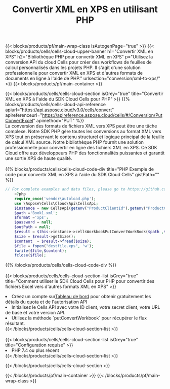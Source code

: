 ﻿---
title:  Convertir XML en XPS en utilisant PHP
description:  Utilisation du SDK Cloud Aspose.Cells pour PHP pour convertir un fichier au format XML en fichier au format XPS.
---
{{< blocks/products/pf/main-wrap-class isAutogenPage="true" >}}
{{< blocks/products/cells/cells-cloud-upper-banner h1="Convertir XML en XPS" h2="Bibliothèque PHP pour convertir XML en XPS" p="Utilisez la conversion API du cloud Cells pour créer des workflows de feuilles de calcul personnalisés dans les projets PHP. Il s\'agit d\'une solution professionnelle pour convertir XML en XPS et d\'autres formats de documents en ligne à l\'aide de PHP." urlsection="conversion/xml-to-xps/" >}}
{{< blocks/products/pf/main-container >}}

{{< blocks/products/cells/cells-cloud-section isGrey="true" title="Convertir XML en XPS à l\'aide du SDK Cloud Cells pour PHP" >}}
{{% blocks/products/cells/cells-cloud-api-reference apiurl="https://api.aspose.cloud/v3.0/cells/convert" apireferenceurl="https://apireference.aspose.cloud/cells/#/Conversion/PutConvertExcel" apimethod="PUT" %}}
<br/>
La conversion des formats de fichiers XML vers XPS peut être une tâche complexe. Notre SDK PHP gère toutes les conversions au format XML vers XPS tout en préservant le contenu structurel et logique principal de la feuille de calcul XML source. Notre bibliothèque PHP fournit une solution professionnelle pour convertir en ligne des fichiers XML en XPS. Ce SDK Cloud offre aux développeurs PHP des fonctionnalités puissantes et garantit une sortie XPS de haute qualité.
<br/>
<br/>
{{% blocks/products/cells/cells-cloud-code-div title="PHP Exemple de code pour convertir XML en XPS à l\'aide du SDK Cloud Cells" gistPath="" %}}
 
```php
// For complete examples and data files, please go to https://github.com/aspose-cells-cloud/aspose-cells-cloud-php/
    <?php
    require_once('vendor\autoload.php');
    use \Aspose\Cells\Cloud\Api\CellsApi;
    $instance = new CellsApi(getenv("ProductClientId"),getenv("ProductClientSecret"));
    $path ='Book1.xml';    
    $format ='xps';
    $password = null;
    $outPath = null;      
    $result = $this->instance->cellsWorkbookPutConvertWorkBook($path ,$format, $password,  $outPath);
    $size = $result->getSize();
    $content  = $result->fread($size);
    $file = fopen("destfile.xps", 'w');
    fwrite($file,$content);
    fclose($file);
```
 
{{% /blocks/products/cells/cells-cloud-code-div %}}
<br/>
<br/>
{{< blocks/products/cells/cells-cloud-section-list isGrey="true" title="Comment utiliser le SDK Cloud Cells pour PHP pour convertir des fichiers Excel vers d\'autres formats XML en XPS" >}}
<li> Créez un compte sur<a href="https://dashboard.aspose.cloud/">Tableau de bord</a> pour obtenir gratuitement les détails du quota et de l'autorisation API</li>
<li>Initialisez le Cells API avec votre ID client, votre secret client, votre URL de base et votre version API.</li>
<li>Utilisez la méthode `putConvertWorkbook` pour récupérer le flux résultant.</li>
{{< /blocks/products/cells/cells-cloud-section-list >}}
<br/>
<br/>
{{< blocks/products/cells/cells-cloud-section-list isGrey="true" title="Configuration requise" >}}
<li>PHP 7.4 ou plus récent</li>
{{< /blocks/products/cells/cells-cloud-section-list >}}

{{< /blocks/products/cells/cells-cloud-section >}}

{{< /blocks/products/pf/main-container >}}
{{< /blocks/products/pf/main-wrap-class >}}
